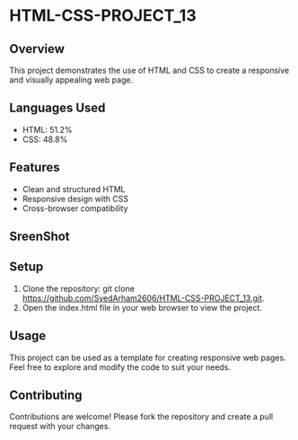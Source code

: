 # HTML-CSS-PROJECT_13

## Overview
This project demonstrates the use of HTML and CSS to create a responsive and visually appealing web page. 

## Languages Used
- HTML: 51.2%
- CSS: 48.8%

## Features
- Clean and structured HTML
- Responsive design with CSS
- Cross-browser compatibility

## SreenShot


## Setup
1. Clone the repository:
    git clone https://github.com/SyedArham2606/HTML-CSS-PROJECT_13.git.
2. Open the index.html file in your web browser to view the project.

## Usage
This project can be used as a template for creating responsive web pages. Feel free to explore and modify the code to suit your needs.

## Contributing
Contributions are welcome! Please fork the repository and create a pull request with your changes.
